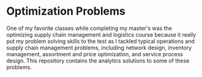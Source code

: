 # Optimization Problems
One of my favorite classes while completing my master's was the optimizing supply chain management and logistics course because it really put my problem solving skills to the test as I tackled typical operations and supply chain management problems, including network design, inventory management, assortment and price optimization, and service process design. This repository contains the analytics solutions to some of these problems.
